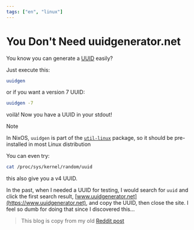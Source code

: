 ```yaml
---
tags: ["en", "linux"]
---
```


# You Don't Need uuidgenerator.net

You know you can generate a [UUID](https://en.wikipedia.org/wiki/Universally_unique_identifier) easily?

Just execute this:

```sh
uuidgen
```

or if you want a version 7 UUID:

```sh
uuidgen -7
```

voilà! Now you have a UUID in your stdout!

> [!NOTE]
> In NixOS, `uuidgen` is part of the [`util-linux`](https://search.nixos.org/packages?channel=25.05&show=util-linux&query=util-linux) package, so it should be pre-installed in most Linux distribution

You can even try:

```sh
cat /proc/sys/kernel/random/uuid
```

this also give you a v4 UUID.

In the past, when I needed a UUID for testing, I would search for `uuid` and click the first search result, [www.uuidgenerator.net](https://www.uuidgenerator.net), and copy the UUID, then close the site. I feel so dumb for doing that since I discovered this...

> This blog is copy from my old [Reddit post](https://www.reddit.com/r/linux/comments/1m8syx4/i_just_found_out_procsyskernelrandomuuid_and)
